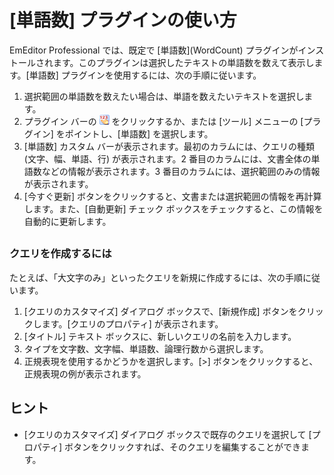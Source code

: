 # \[単語数\] プラグインの使い方

EmEditor Professional では、既定で \[単語数\](WordCount) プラグインがインストールされます。このプラグインは選択したテキストの単語数を数えて表示します。\[単語数\] プラグインを使用するには、次の手順に従います。

1. 選択範囲の単語数を数えたい場合は、単語を数えたいテキストを選択します。
2. プラグイン バーの ![単語数](../../images/plugin_wordcount.png) をクリックするか、または \[ツール\] メニューの \[プラグイン\] をポイントし、\[単語数\] を選択します。
3. \[単語数\] カスタム バーが表示されます。最初のカラムには、クエリの種類 (文字、幅、単語、行) が表示されます。2 番目のカラムには、文書全体の単語数などの情報が表示されます。3 番目のカラムには、選択範囲のみの情報が表示されます。
4. \[今すぐ更新\] ボタンをクリックすると、文書または選択範囲の情報を再計算します。また、\[自動更新\] チェック ボックスをチェックすると、この情報を自動的に更新します。

## 

### クエリを作成するには

たとえば、「大文字のみ」といったクエリを新規に作成するには、次の手順に従います。

1. \[クエリのカスタマイズ\] ダイアログ ボックスで、\[新規作成\] ボタンをクリックします。\[クエリのプロパティ\] が表示されます。
2. \[タイトル\] テキスト ボックスに、新しいクエリの名前を入力します。
3. タイプを文字数、文字幅、単語数、論理行数から選択します。
4. 正規表現を使用するかどうかを選択します。\[>\] ボタンをクリックすると、正規表現の例が表示されます。

## ヒント

- \[クエリのカスタマイズ\] ダイアログ ボックスで既存のクエリを選択して \[プロパティ\] ボタンをクリックすれば、そのクエリを編集することができます。
